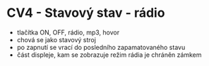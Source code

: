 # CV4 - Stavový stav - rádio
* tlačítka ON, OFF, rádio, mp3, hovor
* chová se jako stavový stroj
* po zapnutí se vrací do posledního zapamatovaného stavu
* část displeje, kam se zobrazuje režim rádia je chráněn zámkem
